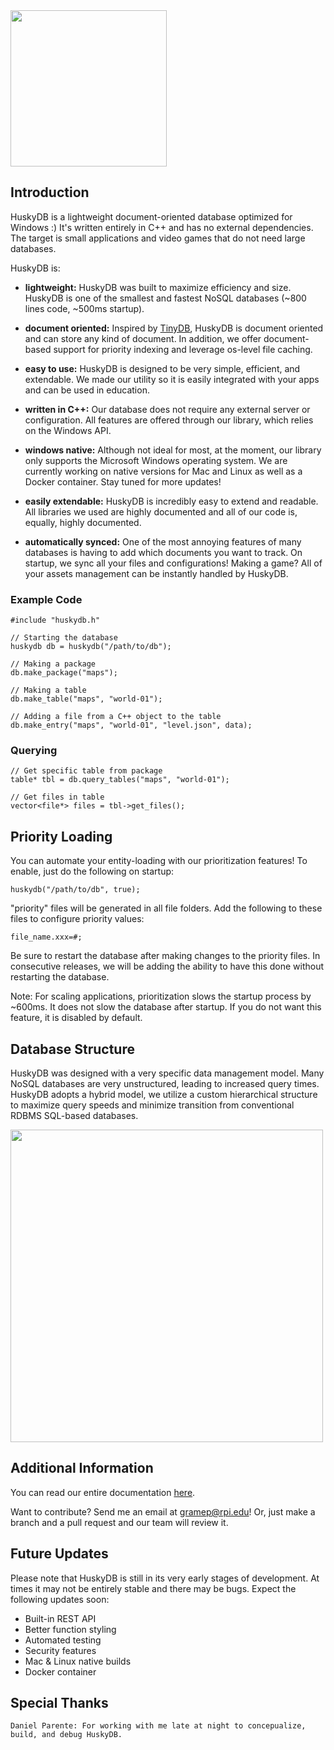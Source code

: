 <img src="https://github.com/petergramenides/huskydb/blob/master/img/huskydb-logo.png?raw=true" width="250">

## Introduction

HuskyDB is a lightweight document-oriented database optimized for Windows :)
It's written entirely in C++ and has no external dependencies. The target is
small applications and video games that do not need large databases.

HuskyDB is:

- **lightweight:** HuskyDB was built to maximize efficiency and size. HuskyDB is 
one of the smallest and fastest NoSQL databases (~800 lines code, ~500ms startup).

- **document oriented:** Inspired by [TinyDB](https://github.com/msiemens/tinydb), HuskyDB is document oriented and can store
any kind of document. In addition, we offer document-based support for priority indexing and leverage os-level file caching.

- **easy to use:** HuskyDB is designed to be very simple, efficient, and extendable. We
made our utility so it is easily integrated with your apps and can be used in education.

- **written in C++:** Our database does not require any external server or configuration.
All features are offered through our library, which relies on the Windows API.

- **windows native:** Although not ideal for most, at the moment, our library only supports
the Microsoft Windows operating system. We are currently working on native versions for
Mac and Linux as well as a Docker container. Stay tuned for more updates!

- **easily extendable:** HuskyDB is incredibly easy to extend and readable. All libraries
we used are highly documented and all of our code is, equally, highly documented.

- **automatically synced:** One of the most annoying features of many databases is having
to add which documents you want to track. On startup, we sync all your files and configurations!
Making a game? All of your assets management can be instantly handled by HuskyDB.

### Example Code

```
#include "huskydb.h"

// Starting the database
huskydb db = huskydb("/path/to/db");

// Making a package
db.make_package("maps");

// Making a table
db.make_table("maps", "world-01");

// Adding a file from a C++ object to the table
db.make_entry("maps", "world-01", "level.json", data);
```

### Querying

```
// Get specific table from package
table* tbl = db.query_tables("maps", "world-01");

// Get files in table
vector<file*> files = tbl->get_files();

```

## Priority Loading

You can automate your entity-loading with our prioritization features! To enable, just do the following on startup:

```
huskydb("/path/to/db", true);
```

"priority" files will be generated in all file folders. Add the following to these files to configure priority values:

```
file_name.xxx=#;
```
Be sure to restart the database after making changes to the priority files. In consecutive releases, we will be
adding the ability to have this done without restarting the database.

Note: For scaling applications, prioritization slows the startup process by ~600ms. It does not slow the database
after startup. If you do not want this feature, it is disabled by default.

## Database Structure

HuskyDB was designed with a very specific data management model. Many NoSQL databases are very unstructured, leading to increased query times. HuskyDB adopts a hybrid model, we utilize a custom hierarchical structure to maximize query speeds and minimize transition from
conventional RDBMS SQL-based databases.

<img src="https://github.com/petergramenides/huskydb/blob/master/img/huskydb-structure.JPG?raw=true" width="500">

## Additional Information

You can read our entire documentation [here](https://github.com/petergramenides/huskydb/wiki/Documentation).

Want to contribute? Send me an email at gramep@rpi.edu! Or, just make a
branch and a pull request and our team will review it.

## Future Updates

Please note that HuskyDB is still in its very early stages of development.
At times it may not be entirely stable and there may be bugs. Expect the
following updates soon:

* Built-in REST API
* Better function styling
* Automated testing
* Security features
* Mac & Linux native builds
* Docker container

## Special Thanks

```
Daniel Parente: For working with me late at night to concepualize, build, and debug HuskyDB.
```
